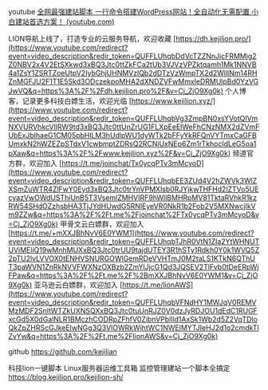 
youtube
[全网最强建站脚本 一行命令搭建WordPress网站！全自动化无需配置 小白建站首选方案！ (youtube.com)](https://www.youtube.com/@kejilion)

LION导航上线了，打造专业的云服务导航，欢迎收藏 [https://dh.kejilion.pro/](https://www.youtube.com/redirect?event=video_description&redir_token=QUFFLUhqbDdVcTZZNnJjcFRMMjg2Z0NBV2x4V2EtSXkwd3xBQ3Jtc0ttZkFCa2tUb3VJVzVPZktqamh1Mk1NNVB4a1ZsY1ZSRTZoeUtpV2IybGhjUHNMVzlQb2dDTzVzWmpTX2d2WlllNm14RHZnMGFJU2F1T1E5Skd3ODczekpoMHA2dXNDZVFwMmxleDRMUlpBd0YzVGJwVQ&q=https%3A%2F%2Fdh.kejilion.pro%2F&v=Cj_ZjO9Xg0k) 
个人博客，记录更多科技白嫖生活，欢迎光临 [https://www.kejilion.xyz/](https://www.youtube.com/redirect?event=video_description&redir_token=QUFFLUhqbVg3ZmpBN0xsYVotQlVmNXVURVhkcVlIRW9td3xBQ3Jtc0ttUnZrUG1FLXpEeElWeFhCNzNMX2dZVmFUbExJblhaeG1CM05pbHlLM3hUdlpWU1dyWTk2bFFyYkRFQnVYTmxCaGFBUmxkN2hWZEZpSTdxV1cwbmptZDRsQ2RCNjUxNEp6Zm1rTkhocldLeG5oa1pXaw&q=https%3A%2F%2Fwww.kejilion.xyz%2F&v=Cj_ZjO9Xg0k)
频道官方群，欢迎加入 [https://t.me/joinchat/Tx0ycqPTv3mMcyoD](https://www.youtube.com/redirect?event=video_description&redir_token=QUFFLUhqbEE3ZUd4V2hZWVk3WlZXSmZuWTR4ZlFwY0Eyd3xBQ3Jtc0trYnVPMXlsb0RJYjkwTHFHd2lZTVo5UEcyazVwOWdUSThiUnB5T3VsemlZMHVIRF9hWllBMHRpMV81TktaRVhkR1kzRW54SHdOZzhsbHA3TjJYdHUwdG5RNlEyeVR0NkR1b2Fob2V5MXNwcjlkVm9ZZw&q=https%3A%2F%2Ft.me%2Fjoinchat%2FTx0ycqPTv3mMcyoD&v=Cj_ZjO9Xg0k) 
甲骨文云白嫖群，欢迎加入 [https://t.me/+mXXJBhNvV6E0YWM1](https://www.youtube.com/redirect?event=video_description&redir_token=QUFFLUhqbTJhR0VtN1ZIa2YtWHNUTUViMEliQ19wMnhMUXxBQ3Jtc0trUU9tajdUTEY3R1hSTy1Rdkh0Y0k1WVQ5Z2pTU2lvLVVOX0tENHVSNURGOWlGemRDeVVHTmJ0M2taLS1KTkN6QThUT3paWVN1ZnRkNVVFWXNzOXBzb2ZmYlJjcG1Qd3JQSEV2TlFvb0tDeERpWjFPaw&q=https%3A%2F%2Ft.me%2F%2BmXXJBhNvV6E0YWM1&v=Cj_ZjO9Xg0k) 
亚马逊云白嫖群，欢迎加入 [https://t.me/lionAWS](https://www.youtube.com/redirect?event=video_description&redir_token=QUFFLUhqbVFNdHY1MWJqV0REMVMzMDF2SnltWTZkUXNSQXxBQ3Jtc0tuUnRJZ0V0dzJyRDJOU1dEdC1RUGFxcGd5X0dGalNLR1BMczhCODRpZFhfV0ZibnVPbllld1AxSk1Wb2d5Z2VqTDloQkZpZHRScGJkeEIwNGg3Q3VlOWRkWjhtWC1NWElMYTJIeHJ2d1o2cmdkTlZvYw&q=https%3A%2F%2Ft.me%2FlionAWS&v=Cj_ZjO9Xg0k)

github
https://github.com/kejilian

科技lion一键脚本 Linux服务器运维工具箱 监控管理建站一个脚本全搞定
https://blog.kejilion.pro/kejilion-sh/